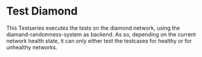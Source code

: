 
# Test Diamond

This Testseries executes the tests on the diamond network, using the diamand-randomness-system as backend.
As so, depending on the current network health state, it can only either test the testcases for healthy or for unhealthy networks.
